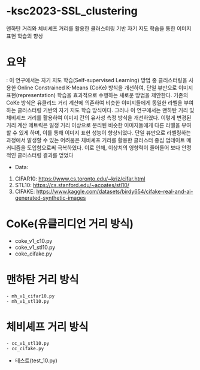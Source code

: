 # -ksc2023-SSL_clustering
맨하탄 거리와 체비셰프 거리를 활용한 클러스터링 기반 자기 지도 학습을 통한 이미지 표현 학습의 향상

# 요약 
:   이 연구에서는 자기 지도 학습(Self-supervised Learning) 방법 중 클러스터링을 사용한 Online Constrained K-Means (CoKe) 방식을 개선하여, 
단일 뷰만으로 이미지 표현(representation) 학습을 효과적으로 수행하는 새로운 방법을 제안한다. 
기존의 CoKe 방식은 유클리드 거리 계산에 의존하여 비슷한 이미지들에게 동일한 라벨을 부여하는 클러스터링 기반의 자기 지도 학습 방식이다. 
그러나 이 연구에서는 맨하탄 거리 및 체비셰프 거리를 활용하여 이미지 간의 유사성 측정 방식을 개선하였다. 
이렇게 변경된 거리 계산 메트릭은 일정 거리 이상으로 분리된 비슷한 이미지들에게 다른 라벨을 부여할 수 있게 하며, 이를 통해 이미지 표현 성능이 향상되었다. 
단일 뷰만으로 라벨링하는 과정에서 발생할 수 있는 어려움은 체비셰프 거리를 활용한 클러스터 중심 업데이트 메커니즘을 도입함으로써 극복하였다. 
이로 인해, 이상치의 영향력이 줄어들어 보다 안정적인 클러스터링 결과를 얻었다

- Data:
1. CIFAR10: https://www.cs.toronto.edu/~kriz/cifar.html
2. STL10: https://cs.stanford.edu/~acoates/stl10/
3. CIFAKE: https://www.kaggle.com/datasets/birdy654/cifake-real-and-ai-generated-synthetic-images

# CoKe(유클리디언 거리 방식)
  - coke_v1_c10.py
  - coke_v1_stl10.py
  - coke_cifake.py
    
# 맨하탄 거리 방식
    - mh_v1_cifar10.py
    - mh_v1_stl10.py

# 체비셰프 거리 방식
    - cc_v1_stl10.py
    - cc_cifake.py
      
- 테스트(test_10.py)
